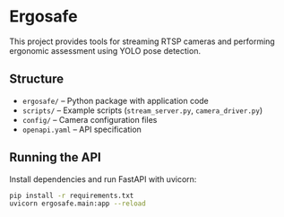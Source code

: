 # Ergosafe

This project provides tools for streaming RTSP cameras and performing ergonomic assessment using YOLO pose detection.

## Structure

- `ergosafe/` – Python package with application code
- `scripts/` – Example scripts (`stream_server.py`, `camera_driver.py`)
- `config/` – Camera configuration files
- `openapi.yaml` – API specification

## Running the API

Install dependencies and run FastAPI with uvicorn:

```bash
pip install -r requirements.txt
uvicorn ergosafe.main:app --reload
```

